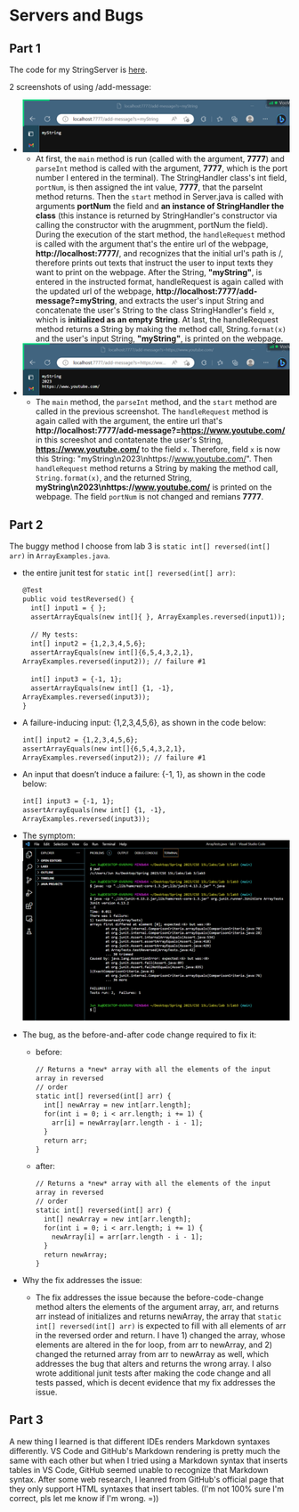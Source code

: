 # Servers and Bugs
## Part 1
The code for my StringServer is [here](StringServer.java).

2 screenshots of using /add-message:
- ![myString](myString.png)
  - At first, the `main` method is run (called with the argument, **7777**) and `parseInt` method is called with the argument, **7777**, which is the port number I entered in the terminal). The StringHandler class's int field, `portNum`, is then assigned the int value, **7777**, that the parseInt method returns. Then the `start` method in Server.java is called with arguments **portNum** the field and **an instance of StringHandler the class** (this instance is returned by StringHandler's constructor via calling the constructor with the arugmment, portNum the field). During the execution of the start method, the `handleRequest` method is called with the argument that's the entire url of the webpage, **http://localhost:7777/**, and recognizes that the initial url's path is /, therefore prints out texts that instruct the user to input texts they want to print on the webpage. After the String, **"myString"**, is entered in the instructed format, handleRequest is again called with the updated url of the webpage, **http://localhost:7777/add-message?=myString**, and extracts the user's input String and concatenate the user's String to the class StringHandler's field `x`, which is **initialized as an empty String**. At last, the handleRequest method returns a String by making the method call, String.`format(x)` and the user's input String, **"myString"**, is printed on the webpage.
- ![YouTube](YouTube.png)
  - The `main` method, the `parseInt` method, and the `start` method are called in the previous screenshot. The `handleRequest` method is again called with the argument, the entire url that's **http://localhost:7777/add-message?=https://www.youtube.com/** in this screeshot and contatenate the user's String, **https://www.youtube.com/** to the field `x`. Therefore, field `x` is now this String: "myString\n2023\nhttps://www.youtube.com/". Then `handleRequest` method returns a String by making the method call, `String.format(x)`, and the returned String, **myString\n2023\nhttps://www.youtube.com/** is printed on the webpage. The field `portNum` is not changed and remians **7777**.

## Part 2
The buggy method I choose from lab 3 is `static int[] reversed(int[] arr)` in `ArrayExamples.java`.

- the entire junit test for `static int[] reversed(int[] arr)`:
  ```
  @Test
  public void testReversed() {
    int[] input1 = { };
    assertArrayEquals(new int[]{ }, ArrayExamples.reversed(input1));

    // My tests:
    int[] input2 = {1,2,3,4,5,6};
    assertArrayEquals(new int[]{6,5,4,3,2,1}, ArrayExamples.reversed(input2)); // failure #1
  
    int[] input3 = {-1, 1};
    assertArrayEquals(new int[] {1, -1}, ArrayExamples.reversed(input3));
  }
  ```

- A failure-inducing input: {1,2,3,4,5,6}, as shown in the code below:
  ```
  int[] input2 = {1,2,3,4,5,6};
  assertArrayEquals(new int[]{6,5,4,3,2,1}, ArrayExamples.reversed(input2)); // failure #1
  ```
- An input that doesn’t induce a failure: {-1, 1}, as shown in the code below:
  ```
  int[] input3 = {-1, 1};
  assertArrayEquals(new int[] {1, -1}, ArrayExamples.reversed(input3));
  ```
- The symptom:
  ![ArrayExamplesSymptom](ArrayExamplesSymptom.png)
- The bug, as the before-and-after code change required to fix it:
  - before:
    ```
    // Returns a *new* array with all the elements of the input array in reversed 
    // order
    static int[] reversed(int[] arr) {
      int[] newArray = new int[arr.length];
      for(int i = 0; i < arr.length; i += 1) {
        arr[i] = newArray[arr.length - i - 1];
      }
      return arr;
    }
    ```
  - after:
    ```
    // Returns a *new* array with all the elements of the input array in reversed
    // order
    static int[] reversed(int[] arr) {
      int[] newArray = new int[arr.length];
      for(int i = 0; i < arr.length; i += 1) {
        newArray[i] = arr[arr.length - i - 1];
      }
      return newArray;
    }
    ```
- Why the fix addresses the issue:
  - The fix addresses the issue because the before-code-change method alters the elements of the argument array, arr, and returns arr instead of initializes and returns newArray, the array that `static int[] reversed(int[] arr)` is expected to fill with all elements of arr in the reversed order and return. I have 1) changed the array, whose elements are altered in the for loop, from arr to newArray, and 2) changed the returned array from arr to newArray as well, which addresses the bug that alters and returns the wrong array. I also wrote additional junit tests after making the code change and all tests passed, which is decent evidence that my fix addresses the issue.

## Part 3
A new thing I learned is that different IDEs renders Markdown syntaxes differently. VS Code and GitHub's Markdown rendering is pretty much the same with each other but when I tried using a Markdown syntax that inserts tables in VS Code, GitHub seemed unable to recognize that Markdown syntax. After some web research, I leanred from GitHub's official page that they only support HTML syntaxes that insert tables. (I'm not 100% sure I'm correct, pls let me know if I'm wrong. =))